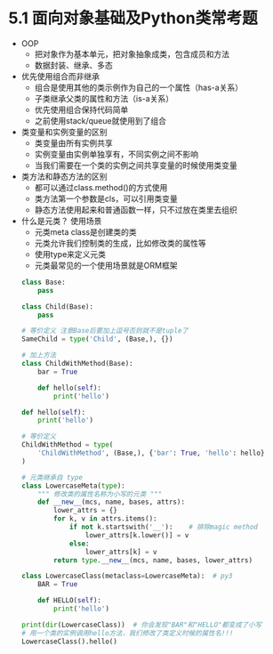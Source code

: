 # 5.1 面向对象基础及Python类常考题

- OOP
	- 把对象作为基本单元，把对象抽象成类，包含成员和方法
	- 数据封装、继承、多态
- 优先使用组合而非继承
	- 组合是使用其他的类示例作为自己的一个属性（has-a关系）
	- 子类继承父类的属性和方法（is-a关系）
	- 优先使用组合保持代码简单
	- 之前使用stack/queue就使用到了组合 
- 类变量和实例变量的区别
	- 类变量由所有实例共享
	- 实例变量由实例单独享有，不同实例之间不影响
	- 当我们需要在一个类的实例之间共享变量的时候使用类变量 
- 类方法和静态方法的区别
	- 都可以通过class.method()的方式使用
	- 类方法第一个参数是cls，可以引用类变量
	- 静态方法使用起来和普通函数一样，只不过放在类里去组织
- 什么是元类？ 使用场景
	- 元类meta class是创建类的类
	- 元类允许我们控制类的生成，比如修改类的属性等
	- 使用type来定义元类
	- 元类最常见的一个使用场景就是ORM框架
	```python
	class Base:
	    pass
	
	class Child(Base):
	    pass
	
	# 等价定义 注意Base后要加上逗号否则就不是tuple了
	SameChild = type('Child', (Base,), {})
	
	# 加上方法
	class ChildWithMethod(Base):
	    bar = True
	
	    def hello(self):
	        print('hello')
	
	def hello(self):
	    print('hello')
	
	# 等价定义
	ChildWithMethod = type(
	    'ChildWithMethod', (Base,), {'bar': True, 'hello': hello}
	)
	
	# 元类继承自 type
	class LowercaseMeta(type):
	    """ 修改类的属性名称为小写的元类 """
	    def __new__(mcs, name, bases, attrs):
	        lower_attrs = {}
	        for k, v in attrs.items():
	            if not k.startswith('__'):    # 排除magic method
	                lower_attrs[k.lower()] = v
	            else:
	                lower_attrs[k] = v
	        return type.__new__(mcs, name, bases, lower_attrs)
	
	class LowercaseClass(metaclass=LowercaseMeta):  # py3
	    BAR = True
	
	    def HELLO(self):
	        print('hello')
	
	print(dir(LowercaseClass))  # 你会发现"BAR"和"HELLO"都变成了小写
	# 用一个类的实例调用hello方法，我们修改了类定义时候的属性名!!!
	LowercaseClass().hello()
	```  